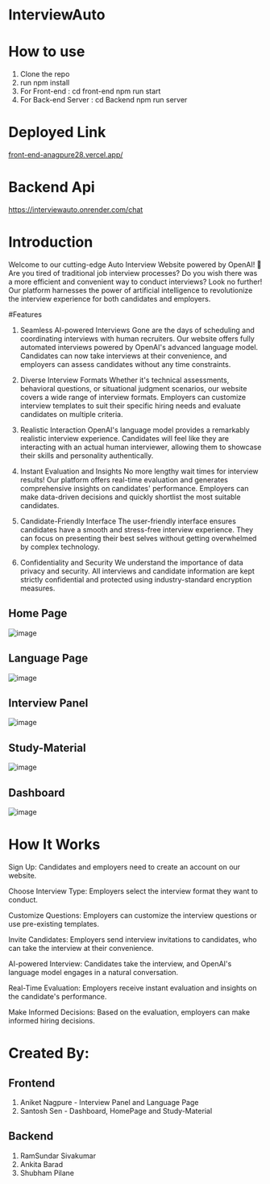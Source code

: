 ﻿# InterviewAuto

# How to use
1. Clone the repo
2. run npm install
3. For Front-end :  cd front-end npm run start
4. For Back-end Server : cd Backend npm run server

# Deployed Link
[front-end-anagpure28.vercel.app/](https://front-end-anagpure28.vercel.app/)
# Backend Api 
https://interviewauto.onrender.com/chat

# Introduction
Welcome to our cutting-edge Auto Interview Website powered by OpenAI! 🚀 Are you tired of traditional job interview processes? Do you wish there was a more efficient and convenient way to conduct interviews? Look no further! Our platform harnesses the power of artificial intelligence to revolutionize the interview experience for both candidates and employers.

#Features
1. Seamless AI-powered Interviews
Gone are the days of scheduling and coordinating interviews with human recruiters. Our website offers fully automated interviews powered by OpenAI's advanced language model. Candidates can now take interviews at their convenience, and employers can assess candidates without any time constraints.

2. Diverse Interview Formats
Whether it's technical assessments, behavioral questions, or situational judgment scenarios, our website covers a wide range of interview formats. Employers can customize interview templates to suit their specific hiring needs and evaluate candidates on multiple criteria.

3. Realistic Interaction
OpenAI's language model provides a remarkably realistic interview experience. Candidates will feel like they are interacting with an actual human interviewer, allowing them to showcase their skills and personality authentically.

4. Instant Evaluation and Insights
No more lengthy wait times for interview results! Our platform offers real-time evaluation and generates comprehensive insights on candidates' performance. Employers can make data-driven decisions and quickly shortlist the most suitable candidates.

5. Candidate-Friendly Interface
The user-friendly interface ensures candidates have a smooth and stress-free interview experience. They can focus on presenting their best selves without getting overwhelmed by complex technology.

6. Confidentiality and Security
We understand the importance of data privacy and security. All interviews and candidate information are kept strictly confidential and protected using industry-standard encryption measures.

## Home Page
![image](https://user-images.githubusercontent.com/92313981/257917011-f7950c16-aeab-4ea0-9b48-03808cc35cc3.png)

## Language Page
![image](https://github.com/RamR3R/InterviewAuto/assets/92313981/3d2738f8-8561-4079-8564-af797e800c03)

## Interview Panel
![image](https://github.com/RamR3R/InterviewAuto/assets/92313981/633a3ed0-cb2c-4b57-9267-05f913acc625)

## Study-Material
![image](https://github.com/RamR3R/InterviewAuto/assets/92313981/9d781e2d-b9a6-4e4f-851c-2ce73973e614)

## Dashboard
![image](https://github.com/RamR3R/InterviewAuto/assets/92313981/9dd2f60b-ba00-40c4-8202-3edd1c4e91fd)

# How It Works

Sign Up: Candidates and employers need to create an account on our website.

Choose Interview Type: Employers select the interview format they want to conduct.

Customize Questions: Employers can customize the interview questions or use pre-existing templates.

Invite Candidates: Employers send interview invitations to candidates, who can take the interview at their convenience.

AI-powered Interview: Candidates take the interview, and OpenAI's language model engages in a natural conversation.

Real-Time Evaluation: Employers receive instant evaluation and insights on the candidate's performance.

Make Informed Decisions: Based on the evaluation, employers can make informed hiring decisions.

# Created By:
## Frontend
1. Aniket Nagpure - Interview Panel and Language Page
2. Santosh Sen - Dashboard, HomePage and Study-Material

## Backend
1. RamSundar Sivakumar
2. Ankita Barad
3. Shubham Pilane
